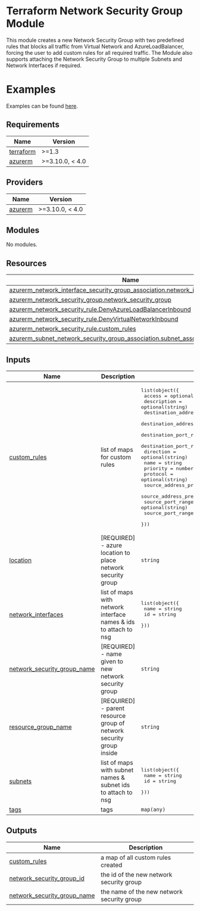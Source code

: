 # Terraform Network Security Group Module
This module creates a new Network Security Group with two predefined rules that blocks all traffic from Virtual Network and AzureLoadBalancer, forcing the user to add custom rules for all required traffic. The Module also supports attaching the Network Security Group to multiple Subnets and Network Interfaces if required.

# Examples
Examples can be found [here](https://github.com/hmcts/terraform-module-network-security-group/tree/master/examples).

## Requirements

| Name | Version |
|------|---------|
| <a name="requirement_terraform"></a> [terraform](#requirement\_terraform) | >=1.3 |
| <a name="requirement_azurerm"></a> [azurerm](#requirement\_azurerm) | >=3.10.0, < 4.0 |

## Providers

| Name | Version |
|------|---------|
| <a name="provider_azurerm"></a> [azurerm](#provider\_azurerm) | >=3.10.0, < 4.0 |

## Modules

No modules.

## Resources

| Name | Type |
|------|------|
| [azurerm_network_interface_security_group_association.network_interface_association](https://registry.terraform.io/providers/hashicorp/azurerm/latest/docs/resources/network_interface_security_group_association) | resource |
| [azurerm_network_security_group.network_security_group](https://registry.terraform.io/providers/hashicorp/azurerm/latest/docs/resources/network_security_group) | resource |
| [azurerm_network_security_rule.DenyAzureLoadBalancerInbound](https://registry.terraform.io/providers/hashicorp/azurerm/latest/docs/resources/network_security_rule) | resource |
| [azurerm_network_security_rule.DenyVirtualNetworkInbound](https://registry.terraform.io/providers/hashicorp/azurerm/latest/docs/resources/network_security_rule) | resource |
| [azurerm_network_security_rule.custom_rules](https://registry.terraform.io/providers/hashicorp/azurerm/latest/docs/resources/network_security_rule) | resource |
| [azurerm_subnet_network_security_group_association.subnet_association](https://registry.terraform.io/providers/hashicorp/azurerm/latest/docs/resources/subnet_network_security_group_association) | resource |

## Inputs

| Name | Description | Type | Default | Required |
|------|-------------|------|---------|:--------:|
| <a name="input_custom_rules"></a> [custom\_rules](#input\_custom\_rules) | list of maps for custom rules | <pre>list(object({<br>    access                       = optional(string)<br>    description                  = optional(string)<br>    destination_address_prefix   = optional(string)<br>    destination_address_prefixes = optional(list(string))<br>    destination_port_ranges      = optional(list(string))<br>    destination_port_range       = optional(string)<br>    direction                    = optional(string)<br>    name                         = string<br>    priority                     = number<br>    protocol                     = optional(string)<br>    source_address_prefix        = optional(string)<br>    source_address_prefixes      = optional(list(string))<br>    source_port_range            = optional(string)<br>    source_port_ranges           = optional(list(string))<br>  }))</pre> | `[]` | no |
| <a name="input_location"></a> [location](#input\_location) | [REQUIRED] - azure location to place network security group | `string` | n/a | yes |
| <a name="input_network_interfaces"></a> [network\_interfaces](#input\_network\_interfaces) | list of maps with network interface names & ids to attach to nsg | <pre>list(object({<br>    name = string<br>    id   = string<br>  }))</pre> | `[]` | no |
| <a name="input_network_security_group_name"></a> [network\_security\_group\_name](#input\_network\_security\_group\_name) | [REQUIRED] - name given to new network security group | `string` | n/a | yes |
| <a name="input_resource_group_name"></a> [resource\_group\_name](#input\_resource\_group\_name) | [REQUIRED] - parent resource group of network security group inside | `string` | n/a | yes |
| <a name="input_subnets"></a> [subnets](#input\_subnets) | list of maps with subnet names & subnet ids to attach to nsg | <pre>list(object({<br>    name = string<br>    id   = string<br>  }))</pre> | `[]` | no |
| <a name="input_tags"></a> [tags](#input\_tags) | tags | `map(any)` | `{}` | no |

## Outputs

| Name | Description |
|------|-------------|
| <a name="output_custom_rules"></a> [custom\_rules](#output\_custom\_rules) | a map of all custom rules created |
| <a name="output_network_security_group_id"></a> [network\_security\_group\_id](#output\_network\_security\_group\_id) | the id of the new network security group |
| <a name="output_network_security_group_name"></a> [network\_security\_group\_name](#output\_network\_security\_group\_name) | the name of the new network security group |
